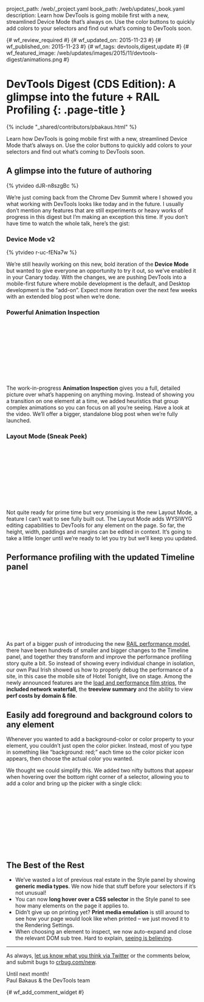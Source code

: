 project_path: /web/_project.yaml
book_path: /web/updates/_book.yaml
description: Learn how DevTools is going mobile first with a new, streamlined Device Mode that’s always on. Use the color buttons to quickly add colors to your selectors and find out what’s coming to DevTools soon.

{# wf_review_required #}
{# wf_updated_on: 2015-11-23 #}
{# wf_published_on: 2015-11-23 #}
{# wf_tags: devtools,digest,update #}
{# wf_featured_image: /web/updates/images/2015/11/devtools-digest/animations.png #}

# DevTools Digest (CDS Edition): A glimpse into the future + RAIL Profiling {: .page-title }

{% include "_shared/contributors/pbakaus.html" %}



Learn how DevTools is going mobile first with a new, streamlined Device Mode that’s always on. Use the color buttons to quickly add colors to your selectors and find out what’s coming to DevTools soon.

## A glimpse into the future of authoring

{% ytvideo dJR-n8szgBc %}

We’re just coming back from the Chrome Dev Summit where I showed you what working with DevTools looks like today and in the future. I usually don’t mention any features that are still experiments or heavy works of progress in this digest but I’m making an exception this time. If you don’t have time to watch the whole talk, here’s the gist:

### Device Mode v2

{% ytvideo r-uc-fENa7w %}

We’re still heavily working on this new, bold iteration of the **Device Mode** but wanted to give everyone an opportunity to try it out, so we’ve enabled it in your Canary today. With the changes, we are pushing DevTools into a mobile-first future where mobile development is the default, and Desktop development is the “add-on”. Expect more iteration over the next few weeks with an extended blog post when we’re done.

### Powerful Animation Inspection

<div class="video-wrapper">
  <iframe class="devsite-embedded-youtube-video" data-video-id="MjaYjUram14"
          data-autohide="1" data-showinfo="0" frameborder="0" allowfullscreen>
  </iframe>
</div>

The work-in-progress **Animation Inspection** gives you a full, detailed picture over what’s happening on anything moving. Instead of showing you a transition on one element at a time, we added heuristics that group complex animations so you can focus on all you’re seeing. Have a look at the video. We’ll offer a bigger, standalone blog post when we’re fully launched.

### Layout Mode (Sneak Peek)

<div class="video-wrapper">
  <iframe class="devsite-embedded-youtube-video" data-video-id="fL1KjPMnEuI"
          data-autohide="1" data-showinfo="0" frameborder="0" allowfullscreen>
  </iframe>
</div>

Not quite ready for prime time but very promising is the new Layout Mode, a feature I can’t wait to see fully built out. The Layout Mode adds WYSIWYG editing capabilities to DevTools for any element on the page. So far, the height, width, paddings and margins can be edited in context. It’s going to take a little longer until we’re ready to let you try but we’ll keep you updated.

## Performance profiling with the updated Timeline panel

<div class="video-wrapper">
  <iframe class="devsite-embedded-youtube-video" data-video-id="w0O2znkSBXA"
          data-autohide="1" data-showinfo="0" frameborder="0" allowfullscreen>
  </iframe>
</div>

As part of a bigger push of introducing the new [RAIL performance model](https://www.youtube.com/watch?v=wO9GGY17NXY), there have been hundreds of smaller and bigger changes to the Timeline panel, and together they transform and improve the performance profiling story quite a bit. So instead of showing every individual change in isolation, our own Paul Irish showed us how to properly debug the performance of a site, in this case the mobile site of Hotel Tonight, live on stage. Among the newly announced features are the [load and performance film strips](/web/updates/2015/07/devtools-digest-film-strip-and-a-new-home-for-throttling), the **included network waterfall**, the **treeview summary** and the ability to view **perf costs by domain & file**.

## Easily add foreground and background colors to any element

Whenever you wanted to add a background-color or color property to your element, you couldn’t just open the color picker. Instead, most of you type in something like “background: red;” each time so the color picker icon appears, then choose the actual color you wanted.

We thought we could simplify this. We added two nifty buttons that appear when hovering over the bottom right corner of a selector, allowing you to add a color and bring up the picker with a single click:

<div class="video-wrapper">
  <iframe class="devsite-embedded-youtube-video" data-video-id="63hJtFXbToc"
          data-autohide="1" data-showinfo="0" frameborder="0" allowfullscreen>
  </iframe>
</div>

## The Best of the Rest

  * We’ve wasted a lot of previous real estate in the Style panel by showing **generic media types**. We now hide that stuff before your selectors if it’s not unusual!
  * You can now **long hover over a CSS selector** in the Style panel to see how many elements on the page it applies to.
  * Didn’t give up on printing yet? **Print media emulation** is still around to see how your page would look like when printed – we just moved it to the Rendering Settings.
  * When choosing an element to inspect, we now auto-expand and close the relevant DOM sub tree. Hard to explain, [seeing is believing](https://twitter.com/ChromeDevTools/status/661234102025121792).

- - -

As always, [let us know what you think via 
Twitter](https://twitter.com/intent/tweet?text=%40ChromeDevTools) or the 
comments below, and submit bugs to [crbug.com/new](https://crbug.com/new).

Until next month!  
Paul Bakaus & the DevTools team


{# wf_add_comment_widget #}
